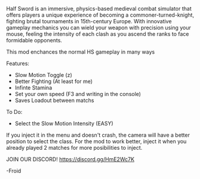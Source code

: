 Half Sword is an immersive, physics-based medieval combat simulator that offers players a unique experience of becoming a commoner-turned-knight, fighting brutal tournaments in 15th-century Europe. With innovative gameplay mechanics you can wield your weapon with
precision using your mouse, feeling the intensity of each clash as you ascend the ranks to face formidable opponents.

This mod enchances the normal HS gameplay in many ways

Features:
* Slow Motion Toggle (z)
* Better Fighting (At least for me)
* Infinte Stamina
* Set your own speed (F3 and writing in the console)
* Saves Loadout between matchs

To Do:
* Select the Slow Motion Intensity (EASY)

If you inject it in the menu and doesn't crash, the camera will have a better position to select the class.
For the mod to work better, inject it when you already played 2 matches for more posibilities to inject.

JOIN OUR DISCORD!
https://discord.gg/HmE2Wc7K

-Froid
